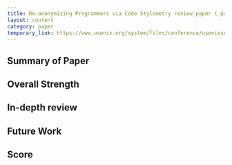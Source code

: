 ```yaml
---
title: De-anonymizing Programmers via Code Stylometry review paper ( practice )
layout: content
category: paper
temporary_link: https://www.usenix.org/system/files/conference/usenixsecurity15/sec15-paper-caliskan-islam.pdf
---
```


## Summary of Paper


## Overall Strength

## In-depth review

## Future Work

## Score
